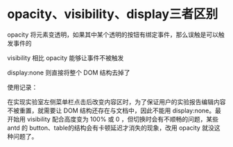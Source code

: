 # opacity、visibility、display三者区别

opacity 将元素变透明，如果其中某个透明的按钮有绑定事件，那么误触是可以触发事件的

visibility 相比 opacity 能够让事件不被触发

display:none 则直接将整个 DOM 结构去掉了

使用记录：

在实现实验室左侧菜单栏点击后改变内容区时，为了保证用户的实验报告编辑内容不被重置，就需要让 DOM 结构还存在与文档中，因此不能用 display:none。最开始用 visibility 配合高度变为 100% 或 0 ，但切换时会有不顺畅的问题，某些 antd 的 button、table的结构会有卡顿延迟才消失的现象，改用 opacity 就没这种问题了。
